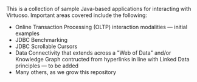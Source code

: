 This is a collection of sample Java-based applications for interacting with Virtuoso. Important areas covered include the following:

* Online Transaction Processing (OLTP) interaction modalities — initial examples
* JDBC Benchmarking 
* JDBC Scrollable Cursors 
* Data Connectivity that extends across a "Web of Data" and/or Knowledge Graph contructed from hyperlinks in line with Linked Data principles — to be added
* Many others, as we grow this repository
